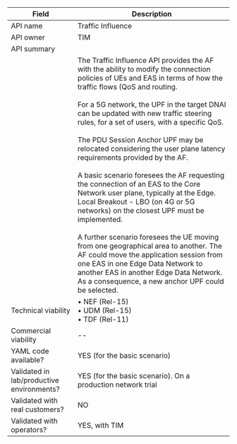 | **Field** | Description | 
| ---- | ----- |
| API name | Traffic Influence |
| API owner | TIM |
| API summary | 
||The Traffic Influence API provides the AF with the ability to modify the connection policies of UEs and EAS in terms of how the traffic flows (QoS and routing.<br> <br>For a 5G network, the UPF in the target DNAI can be updated with new traffic steering rules, for a set of users, with a specific QoS.<br> <br>The  PDU Session Anchor UPF may be relocated considering the user plane latency requirements provided by the AF.<br> <br>A basic scenario foresees the AF requesting the connection of an EAS to the Core Network user plane, typically at the Edge. Local Breakout - LBO  (on 4G or 5G networks) on the closest UPF must be implemented.<br> <br>A further scenario foresees the UE moving from one geographical area to another. The AF could move the application session from one EAS in one Edge Data Network to another EAS in another Edge Data Network. As a consequence, a new anchor UPF could be selected.|
| Technical viability | • NEF (Rel-15)<br>• UDM (Rel-15)<br>• TDF (Rel-11)
| Commercial viability | --|
| YAML code available? | YES (for the basic scenario)|
| Validated in lab/productive environments? | YES  (for the basic scenario). On a production network trial |
| Validated with real customers? | NO|
| Validated with operators? | YES, with  TIM|

